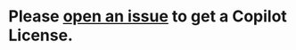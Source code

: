 # Please [open an issue](https://github.com/octodemo/copilot-license/issues/new?template=request-license.yml) to get a Copilot License.
